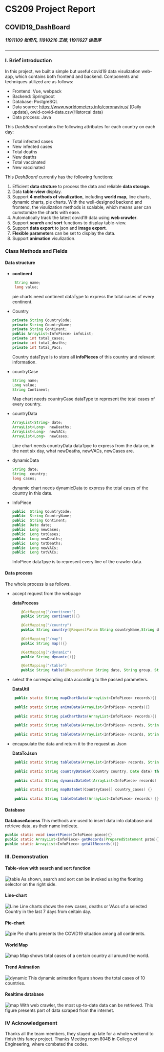 # CS209 Project Report
## COVID19_DashBoard

##### 11911109 张倚凡, 11910216 王标, 11911627 谈思序
----
### Ⅰ. Brief introduction
In this project, we built a simple but useful covid19 data visulization web-app, which contains both frontend and backend. Components and techniques utilized are as follows:
* Frontend: Vue, webpack
* Backend: Springboot
* Database: PostgreSQL
* Data source: https://www.worldometers.info/coronavirus/ (Daily update), owid-covid-data.csv(Historcal data)
* Data process: Java

This *DashBoard* contains the following attributes for each country on each day:
* Total infected cases
* New infected cases
* Total deaths
* New deaths
* Total vaccinated
* New vaccinated

This *DashBoard* currently has the following functions:
1. Efficient **data strcture** to process the data and reliable **data storage**.
2. Data **table-view** display.
3. Support **4 methods of visulization**, including **world map**, line charts, dynamic charts, pie charts. With the well-designed backend and frontend, the visulization methods is scalable, which means user can cumstomize the charts with ease.
4. Automatically track the latest covid19 data using **web crawler**.
5. Support **search** and **sort** functions to display table-view.
6. Support **data export** to json and **image export**.
7. **Flexible parameters** can be set to display the data.
8. Support **animation** visulization.

### Class Methods and Fields

#### Data structure

- **continent**

  ```java
   String name;	
   long value;
  ```

  pie charts need continent dataType to express the total cases of every continent.

- Country

  ```java
  private String CountryCode;
  private String CountryName;
  private String Continent;
  public ArrayList<InfoPiece> infoList;
  private int total_cases;
  private int total_deaths;
  private int total_Vacs;
  ```

  Country dataTpye is to store all **infoPieces** of  this country and relevant information. 

- countryCase

  ```java
  String name;
  Long value;
  String Continent;
  ```

  Map chart needs countryCase dataType to represent the total cases of every country.

- countryData

  ```java
  ArrayList<String> date;
  ArrayList<Long>  newDeaths;
  ArrayList<Long>  newVACs;
  ArrayList<Long>  newCases;
  ```

  Line chart needs countryData dataTpye to express from the data on, in the next six day, what newDeaths, newVACs, newCases are.

- dynamicData

  ```java
  String date;
  String  country;
  long cases;
  ```

  dynamic chart needs dynamicData to express  the total cases of the country in this date.

- InfoPiece

  ```java
  public  String CountryCode;
  public  String CountryName;
  public  String Continent;
  public  Date date;
  public  Long newCases;
  public  Long totCases;
  public  Long newDeaths;
  public  Long totDeaths;
  public  Long newVACs;
  public  Long totVACs;
  ```

  InfoPiece dataTpye is to represent every line of the crawler data.

  

#### Data process

The whole process is as follows.

- accept request from the webpage

  **dataProcess**

  ```java
      @GetMapping("/continent")
      public String continent(){}
  
      @GetMapping("/country")
      public String country(@RequestParam String countryName,String date) throws ParseException {}
     
      @GetMapping("/map")
      public String map(){}
  
      @GetMapping("/dynamic")
      public String dynamic(){}
  
      @GetMapping("/table")
      public String table(@RequestParam String date, String group, String order) throws ParseException, NoSuchFieldException {}
  
  ```

- select the corresponding data according to the passed parameters.

  **DataUtil**

  ```java
   public static String mapChartData(ArrayList<InfoPiece> records){}
   
   public static String animaData(ArrayList<InfoPiece> records){}
   
   public static String pieChartData(ArrayList<InfoPiece> records){}
   
   public static String tableData(ArrayList<InfoPiece> records, String group, String order, Date date) throws NoSuchFieldException {}
   
   public static String tableData(ArrayList<InfoPiece> records, String group, String order, Date date) throws NoSuchFieldException {
  ```

- encapsulate the data and return it to the request as Json

  **DataToJson**

  ```java
   public static String tableData(ArrayList<InfoPiece> records, String group, String order, Date date) throws NoSuchFieldException {}
   
   public static String countryDataGet(Country country, Date date) throws ParseException {}
   
   public static String dynamicDataGet(ArrayList<InfoPiece> records) {}
   
   public static String mapDataGet(CountryCase[] country_cases) {}
   
   public static String tableDataGet(ArrayList<InfoPiece> records) {}
  ```



#### Database
**DatabaseAccess**
This methods are used to insert data into database and retrieve data, as their name indicate.
```Java
public static void insertPiece(InfoPiece piece){}
public static ArrayList<InfoPiece> getRecords(PreparedStatement pstm){}
public static ArrayList<InfoPiece> getAllRecords(){}
```


### Ⅲ. Demonstration
#### Table-view with search and sort function
![table](./figs/table.jpg "Magic table")
As shown, search and sort can be invoked using the floating selector on the right side.

#### Line-chart
![Line](./figs/line.png "Magic line")
Line charts shows the new cases, deaths or VAcs of a selected Country in the last 7 days from ceitain day.

#### Pie-chart
![pie](./figs/pie.jpg "Magic pie")
Pie charts presents the COVID19 situation among all continents.

#### World Map
![map](./figs/map.jpg "map")
Map shows total cases of a certain country all around the world.

#### Trend Animation
![dynamic](./figs/dynamic.jpg "dynamic")
This dynamic animation figure shows the total cases of 10 countries.

#### Realtime database
![map](./figs/crawler.png "map")
With web crawler, the most up-to-date data can be retrieved. This figure presents part of data scraped from the internet.



### Ⅳ Acknowledgement
Thanks all the team members, they stayed up late for a whole weekend to finish this fancy project.
Thanks Meeting room 804B in College of Engineering, where combated the codes.

   